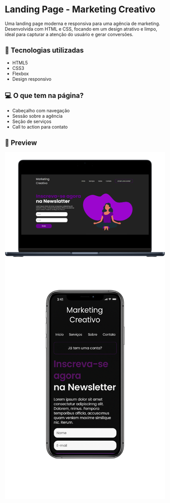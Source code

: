 # Landing Page - Marketing Creativo

Uma landing page moderna e responsiva para uma agência de marketing. Desenvolvida com HTML e CSS, focando em um design atrativo e limpo, ideal para capturar a atenção do usuário e gerar conversões.

## 🔧 Tecnologias utilizadas

- HTML5
- CSS3
- Flexbox
- Design responsivo

## 💻 O que tem na página?

- Cabeçalho com navegação
- Sessão sobre a agência
- Seção de serviços
- Call to action para contato

## 📸 Preview

![marketing-creativo-preview](./components/mockups/laptop-mockup.png)
![marketing-creativo-preview](./components/mockups/celular-mockup-Photoroom.png)



